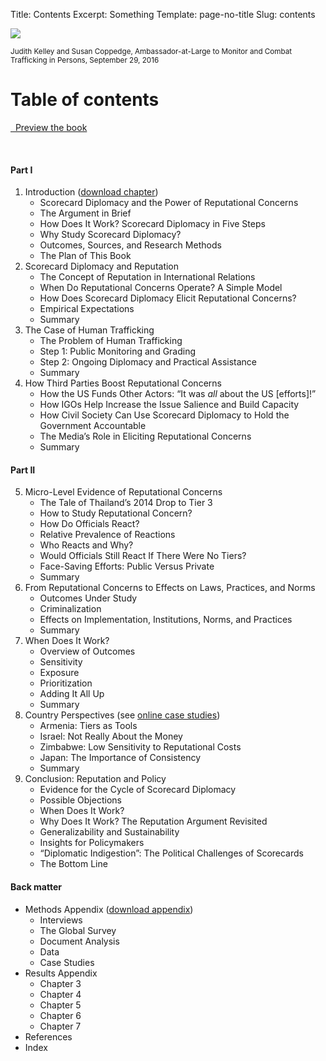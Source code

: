Title: Contents
Excerpt: Something
Template: page-no-title
Slug: contents


<div class="row">

<div class="col-sm-3 fake-space-above">

<img src="/files/images/kelley_coppedge_2016.jpg" class="img-responsive">

<p><small>Judith Kelley and Susan Coppedge, Ambassador-at-Large to Monitor and Combat Trafficking in Persons, September 29, 2016</small></p>

</div>

<div class="col-sm-9">

# Table of contents

<p><a href="https://books.google.com/books?id=bvKkDgAAQBAJ&printsec=frontcover&source=gbs_ge_summary_r&cad=0#v=onepage&q&f=false" class="btn btn-primary" target="_blank">
<span class="glyphicon glyphicon-eye-open" aria-hidden="true"></span>&nbsp;
Preview the book
</a></p>

&nbsp;

#### Part I

1. Introduction ([download chapter](/files/pdfs/Judith%20Kelley%2C%20Scorecard%20Diplomacy%2C%20Chapter%201.pdf))
    - Scorecard Diplomacy and the Power of Reputational Concerns
    - The Argument in Brief
    - How Does It Work? Scorecard Diplomacy in Five Steps
    - Why Study Scorecard Diplomacy?
    - Outcomes, Sources, and Research Methods
    - The Plan of This Book
2. Scorecard Diplomacy and Reputation
    - The Concept of Reputation in International Relations
    - When Do Reputational Concerns Operate? A Simple Model 
    - How Does Scorecard Diplomacy Elicit Reputational Concerns? 
    - Empirical Expectations 
    - Summary
3. The Case of Human Trafficking
    - The Problem of Human Trafficking
    - Step 1: Public Monitoring and Grading 
    - Step 2: Ongoing Diplomacy and Practical Assistance
    - Summary
4. How Third Parties Boost Reputational Concerns
    - How the US Funds Other Actors: “It was *all* about the US [efforts]!”
    - How IGOs Help Increase the Issue Salience and Build Capacity
    - How Civil Society Can Use Scorecard Diplomacy to Hold the Government Accountable
    - The Media’s Role in Eliciting Reputational Concerns
    - Summary

#### Part II

5. Micro-Level Evidence of Reputational Concerns
    - The Tale of Thailand’s 2014 Drop to Tier 3
    - How to Study Reputational Concern?
    - How Do Officials React?
    - Relative Prevalence of Reactions 
    - Who Reacts and Why?
    - Would Officials Still React If There Were No Tiers?
    - Face-Saving Efforts: Public Versus Private
    - Summary
6. From Reputational Concerns to Effects on Laws, Practices, and Norms
    - Outcomes Under Study
    - Criminalization
    - Effects on Implementation, Institutions, Norms, and Practices
    - Summary
7. When Does It Work?
    - Overview of Outcomes
    - Sensitivity
    - Exposure
    - Prioritization
    - Adding It All Up
    - Summary
8. Country Perspectives (see [online case studies](/case-studies/))
    - Armenia: Tiers as Tools
    - Israel: Not Really About the Money
    - Zimbabwe: Low Sensitivity to Reputational Costs
    - Japan: The Importance of Consistency
    - Summary
9. Conclusion: Reputation and Policy
    - Evidence for the Cycle of Scorecard Diplomacy
    - Possible Objections
    - When Does It Work?
    - Why Does It Work? The Reputation Argument Revisited
    - Generalizability and Sustainability
    - Insights for Policymakers
    - “Diplomatic Indigestion”: The Political Challenges of Scorecards
    - The Bottom Line

#### Back matter

- Methods Appendix ([download appendix](/data/methods-appendix/))
    - Interviews
    - The Global Survey
    - Document Analysis
    - Data
    - Case Studies
- Results Appendix
    - Chapter 3
    - Chapter 4
    - Chapter 5
    - Chapter 6
    - Chapter 7
- References
- Index

</div>

</div>
